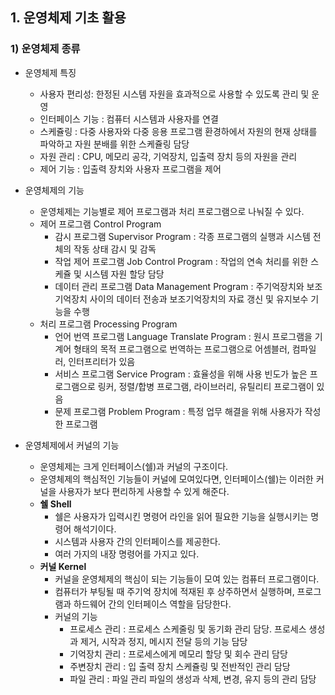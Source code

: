 ## 1. 운영체제 기초 활용

### 1) 운영체제 종류

- 운영체제 특징
    - 사용자 편리성: 한정된 시스템 자원을 효과적으로 사용할 수 있도록 관리 및 운영
    - 인터페이스 기능 : 컴퓨터 시스템과 사용자를 연결
    - 스케쥴링 : 다중 사용자와 다중 응용 프로그램 환경하에서 자원의 현재 상태를 파악하고 자원 분배를 위한 스케쥴링 담당
    - 자원 관리 : CPU, 메모리 공각, 기억장치, 입출력 장치 등의 자원을 관리
    - 제어 기능 : 입출력 장치와 사용자 프로그램을 제어
- 운영체제의 기능
    - 운영체제는 기능별로 제어 프로그램과 처리 프로그램으로 나눠질 수 있다.
    - 제어 프로그램 Control Program
        - 감시 프로그램 Supervisor Program : 각종 프로그램의 실행과 시스템 전체의 작동 상태 감시 및 감독
        - 작업 제어 프로그램 Job Control Program : 작업의 연속 처리를 위한 스케쥴 및 시스템 자원 할당 담당
        - 데이터 관리 프로그램 Data Management Program : 주기억장치와 보조기억장치 사이의 데이터 전송과 보조기억장치의 자료 갱신 및 유지보수 기능을 수행
    - 처리 프로그램 Processing Program
        - 언어 번역 프로그램 Language Translate Program : 원시 프로그램을 기계어 형태의 목적 프로그램으로 번역하는 프로그램으로 어셈블러, 컴파일러, 인터프리터가 있음
        - 서비스 프로그램 Service Program : 효율성을 위해 사용 빈도가 높은 프로그램으로 링커, 정렬/합병 프로그램, 라이브러리, 유틸리티 프로그램이 있음
        - 문제 프로그램 Problem Program : 특정 업무 해결을 위해 사용자가 작성한 프로그램

- 운영체제에서 커널의 기능
    - 운영체제는 크게 인터페이스(쉘)과 커널의 구조이다.
    - 운영체제의 핵심적인 기능들이 커널에 모여있다면, 인터페이스(쉘)는 이러한 커널을 사용자가 보다 편리하게 사용할 수 있게 해준다.
    - **쉘 Shell**
        - 쉘은 사용자가 입력시킨 명령어 라인을 읽어 필요한 기능을 실행시키는 명령어 해석기이다.
        - 시스템과 사용자 간의 인터페이스를 제공한다.
        - 여러 가지의 내장 명령어를 가지고 있다.
    - **커널 Kernel**
        - 커널을 운영체제의 핵심이 되는 기능들이 모여 있는 컴퓨터 프로그램이다.
        - 컴퓨터가 부팅될 때 주기억 장치에 적재된 후 상주하면서 실행하며, 프로그램과 하드웨어 간의 인터페이스 역할을 담당한다.
        - 커널의 기능
            - 프로세스 관리 : 프로세스 스케줄링 및 동기화 관리 담당. 프로세스 생성과 제거, 시작과 정지, 메시지 전달 등의 기능 담당
            - 기억장치 관리 : 프로세스에게 메모리 할당 및 회수 관리 담당
            - 주변장치 관리 : 입 출력 장치 스케쥴링 및 전반적인 관리 담당
            - 파일 관리 : 파일 관리 파일의 생성과 삭제, 변경, 유지 등의 관리 담당